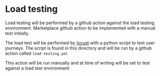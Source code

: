 # Load testing

Load testing will be performed by a github action against the load testing environment. Marketplace github action to be implemented with a manual test initially. 

The load test will be performed by [locust](https://locust.io) with a python script to test user journeys. The script is found in this directory and will be run by a github action called `load-testing.yml`

This action will be run manually and at time of writing will be set to test against a load test environment
